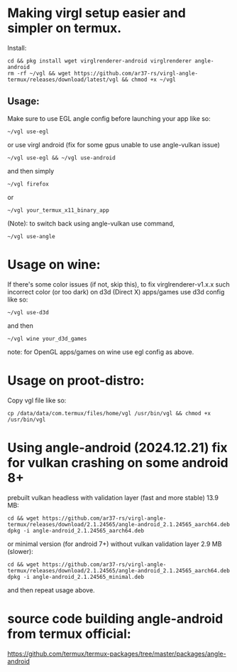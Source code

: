 # Making virgl setup easier and simpler on termux.
Install:
```
cd && pkg install wget virglrenderer-android virglrenderer angle-android
rm -rf ~/vgl && wget https://github.com/ar37-rs/virgl-angle-termux/releases/download/latest/vgl && chmod +x ~/vgl
```
## Usage:
Make sure to use EGL angle config before launching your app like so:
```
~/vgl use-egl
```

or use virgl android (fix for some gpus unable to use angle-vulkan issue)
```
~/vgl use-egl && ~/vgl use-android
```

and then simply
```
~/vgl firefox
```
or
```
~/vgl your_termux_x11_binary_app
```

(Note): to switch back using angle-vulkan use command,
```
~/vgl use-angle
```


# Usage on wine:
If there's some color issues (if not, skip this), to fix virglrenderer-v1.x.x such incorrect color (or too dark) on d3d
(Direct X) apps/games use d3d config like so:
```
~/vgl use-d3d
```
and then
```
~/vgl wine your_d3d_games
```

note:
for OpenGL apps/games on wine use egl config as above.

# Usage on proot-distro:
Copy vgl file like so:
```
cp /data/data/com.termux/files/home/vgl /usr/bin/vgl && chmod +x /usr/bin/vgl
```

# Using angle-android (2024.12.21) fix for vulkan crashing on some android 8+
prebuilt vulkan headless with validation layer (fast and more stable) 13.9 MB:
```
cd && wget https://github.com/ar37-rs/virgl-angle-termux/releases/download/2.1.24565/angle-android_2.1.24565_aarch64.deb
dpkg -i angle-android_2.1.24565_aarch64.deb
```
or minimal version (for android 7+) without vulkan validation layer 2.9 MB (slower):
```
cd && wget https://github.com/ar37-rs/virgl-angle-termux/releases/download/2.1.24565/angle-android_2.1.24565_aarch64.deb
dpkg -i angle-android_2.1.24565_minimal.deb
```

and then repeat usage above.

# source code building angle-android from termux official:
https://github.com/termux/termux-packages/tree/master/packages/angle-android

